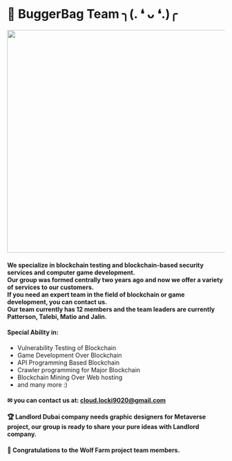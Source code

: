 # 🌠 BuggerBag Team  ╮(. ❛ ᴗ ❛.)╭
<img src="https://splianel.sirv.com/git.PNG" width="722" height="514" alt="" />


#### We specialize in blockchain testing and blockchain-based security services and computer game development. <br> Our group was formed centrally two years ago and now we offer a variety of services to our customers. <br> If you need an expert team in the field of blockchain or game development, you can contact us. <br> Our team currently has 12 members and the team leaders are currently Patterson, Talebi, Matio and Jalin.
#### Special Ability in:
+ Vulnerability Testing of Blockchain
+ Game Development Over Blockchain
+ API Programming Based Blockchain
+ Crawler programming for Major Blockchain
+ Blockchain Mining Over Web hosting
+ and many more :)
#### ✉ you can contact us at: cloud.locki9020@gmail.com

#### 🏆 Landlord Dubai company needs graphic designers for Metaverse project, our group is ready to share your pure ideas with Landlord company.
#### 🎊 Congratulations to the Wolf Farm project team members.


